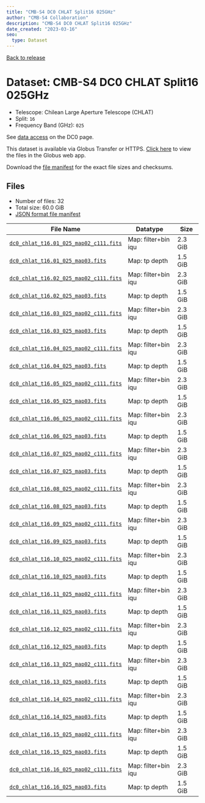 ```yaml
---
title: "CMB-S4 DC0 CHLAT Split16 025GHz"
author: "CMB-S4 Collaboration"
description: "CMB-S4 DC0 CHLAT Split16 025GHz"
date_created: "2023-03-16"
seo:
  type: Dataset
---
```


[Back to release](./dc0.html#datasets)

# Dataset: CMB-S4 DC0 CHLAT Split16 025GHz

- Telescope: Chilean Large Aperture Telescope (CHLAT) 
- Split: `16`
- Frequency Band (GHz): `025`

See [data access](./dc0.html#data-access) on the DC0 page.

This dataset is available via Globus Transfer or HTTPS. [Click here](https://app.globus.org/file-manager?origin_id=38f01147-f09e-483d-a552-3866669a846d&origin_path=%2Fdatareleases%2Fdc0%2Fmission%2Fchlat%2Fsplit16%2F025%2F) to view the files in the Globus web app.

Download the [file manifest](https://g-456d30.0ed28.75bc.data.globus.org/datareleases/dc0/mission/chlat/split16/025/manifest.json) for the exact file sizes and checksums.

## Files

- Number of files: 32
- Total size: 60.0 GiB
- [JSON format file manifest](https://g-456d30.0ed28.75bc.data.globus.org/datareleases/dc0/mission/chlat/split16/025/manifest.json)

|                                                                               File Name                                                                               |      Datatype       |  Size   |
| --------------------------------------------------------------------------------------------------------------------------------------------------------------------- | ------------------- | ------- |
| [`dc0_chlat_t16.01_025_map02_c111.fits`](https://g-456d30.0ed28.75bc.data.globus.org/datareleases/dc0/mission/chlat/split16/025/dc0_chlat_t16.01_025_map02_c111.fits) | Map: filter+bin iqu | 2.3 GiB |
| [`dc0_chlat_t16.01_025_map03.fits`](https://g-456d30.0ed28.75bc.data.globus.org/datareleases/dc0/mission/chlat/split16/025/dc0_chlat_t16.01_025_map03.fits)           | Map: tp depth       | 1.5 GiB |
| [`dc0_chlat_t16.02_025_map02_c111.fits`](https://g-456d30.0ed28.75bc.data.globus.org/datareleases/dc0/mission/chlat/split16/025/dc0_chlat_t16.02_025_map02_c111.fits) | Map: filter+bin iqu | 2.3 GiB |
| [`dc0_chlat_t16.02_025_map03.fits`](https://g-456d30.0ed28.75bc.data.globus.org/datareleases/dc0/mission/chlat/split16/025/dc0_chlat_t16.02_025_map03.fits)           | Map: tp depth       | 1.5 GiB |
| [`dc0_chlat_t16.03_025_map02_c111.fits`](https://g-456d30.0ed28.75bc.data.globus.org/datareleases/dc0/mission/chlat/split16/025/dc0_chlat_t16.03_025_map02_c111.fits) | Map: filter+bin iqu | 2.3 GiB |
| [`dc0_chlat_t16.03_025_map03.fits`](https://g-456d30.0ed28.75bc.data.globus.org/datareleases/dc0/mission/chlat/split16/025/dc0_chlat_t16.03_025_map03.fits)           | Map: tp depth       | 1.5 GiB |
| [`dc0_chlat_t16.04_025_map02_c111.fits`](https://g-456d30.0ed28.75bc.data.globus.org/datareleases/dc0/mission/chlat/split16/025/dc0_chlat_t16.04_025_map02_c111.fits) | Map: filter+bin iqu | 2.3 GiB |
| [`dc0_chlat_t16.04_025_map03.fits`](https://g-456d30.0ed28.75bc.data.globus.org/datareleases/dc0/mission/chlat/split16/025/dc0_chlat_t16.04_025_map03.fits)           | Map: tp depth       | 1.5 GiB |
| [`dc0_chlat_t16.05_025_map02_c111.fits`](https://g-456d30.0ed28.75bc.data.globus.org/datareleases/dc0/mission/chlat/split16/025/dc0_chlat_t16.05_025_map02_c111.fits) | Map: filter+bin iqu | 2.3 GiB |
| [`dc0_chlat_t16.05_025_map03.fits`](https://g-456d30.0ed28.75bc.data.globus.org/datareleases/dc0/mission/chlat/split16/025/dc0_chlat_t16.05_025_map03.fits)           | Map: tp depth       | 1.5 GiB |
| [`dc0_chlat_t16.06_025_map02_c111.fits`](https://g-456d30.0ed28.75bc.data.globus.org/datareleases/dc0/mission/chlat/split16/025/dc0_chlat_t16.06_025_map02_c111.fits) | Map: filter+bin iqu | 2.3 GiB |
| [`dc0_chlat_t16.06_025_map03.fits`](https://g-456d30.0ed28.75bc.data.globus.org/datareleases/dc0/mission/chlat/split16/025/dc0_chlat_t16.06_025_map03.fits)           | Map: tp depth       | 1.5 GiB |
| [`dc0_chlat_t16.07_025_map02_c111.fits`](https://g-456d30.0ed28.75bc.data.globus.org/datareleases/dc0/mission/chlat/split16/025/dc0_chlat_t16.07_025_map02_c111.fits) | Map: filter+bin iqu | 2.3 GiB |
| [`dc0_chlat_t16.07_025_map03.fits`](https://g-456d30.0ed28.75bc.data.globus.org/datareleases/dc0/mission/chlat/split16/025/dc0_chlat_t16.07_025_map03.fits)           | Map: tp depth       | 1.5 GiB |
| [`dc0_chlat_t16.08_025_map02_c111.fits`](https://g-456d30.0ed28.75bc.data.globus.org/datareleases/dc0/mission/chlat/split16/025/dc0_chlat_t16.08_025_map02_c111.fits) | Map: filter+bin iqu | 2.3 GiB |
| [`dc0_chlat_t16.08_025_map03.fits`](https://g-456d30.0ed28.75bc.data.globus.org/datareleases/dc0/mission/chlat/split16/025/dc0_chlat_t16.08_025_map03.fits)           | Map: tp depth       | 1.5 GiB |
| [`dc0_chlat_t16.09_025_map02_c111.fits`](https://g-456d30.0ed28.75bc.data.globus.org/datareleases/dc0/mission/chlat/split16/025/dc0_chlat_t16.09_025_map02_c111.fits) | Map: filter+bin iqu | 2.3 GiB |
| [`dc0_chlat_t16.09_025_map03.fits`](https://g-456d30.0ed28.75bc.data.globus.org/datareleases/dc0/mission/chlat/split16/025/dc0_chlat_t16.09_025_map03.fits)           | Map: tp depth       | 1.5 GiB |
| [`dc0_chlat_t16.10_025_map02_c111.fits`](https://g-456d30.0ed28.75bc.data.globus.org/datareleases/dc0/mission/chlat/split16/025/dc0_chlat_t16.10_025_map02_c111.fits) | Map: filter+bin iqu | 2.3 GiB |
| [`dc0_chlat_t16.10_025_map03.fits`](https://g-456d30.0ed28.75bc.data.globus.org/datareleases/dc0/mission/chlat/split16/025/dc0_chlat_t16.10_025_map03.fits)           | Map: tp depth       | 1.5 GiB |
| [`dc0_chlat_t16.11_025_map02_c111.fits`](https://g-456d30.0ed28.75bc.data.globus.org/datareleases/dc0/mission/chlat/split16/025/dc0_chlat_t16.11_025_map02_c111.fits) | Map: filter+bin iqu | 2.3 GiB |
| [`dc0_chlat_t16.11_025_map03.fits`](https://g-456d30.0ed28.75bc.data.globus.org/datareleases/dc0/mission/chlat/split16/025/dc0_chlat_t16.11_025_map03.fits)           | Map: tp depth       | 1.5 GiB |
| [`dc0_chlat_t16.12_025_map02_c111.fits`](https://g-456d30.0ed28.75bc.data.globus.org/datareleases/dc0/mission/chlat/split16/025/dc0_chlat_t16.12_025_map02_c111.fits) | Map: filter+bin iqu | 2.3 GiB |
| [`dc0_chlat_t16.12_025_map03.fits`](https://g-456d30.0ed28.75bc.data.globus.org/datareleases/dc0/mission/chlat/split16/025/dc0_chlat_t16.12_025_map03.fits)           | Map: tp depth       | 1.5 GiB |
| [`dc0_chlat_t16.13_025_map02_c111.fits`](https://g-456d30.0ed28.75bc.data.globus.org/datareleases/dc0/mission/chlat/split16/025/dc0_chlat_t16.13_025_map02_c111.fits) | Map: filter+bin iqu | 2.3 GiB |
| [`dc0_chlat_t16.13_025_map03.fits`](https://g-456d30.0ed28.75bc.data.globus.org/datareleases/dc0/mission/chlat/split16/025/dc0_chlat_t16.13_025_map03.fits)           | Map: tp depth       | 1.5 GiB |
| [`dc0_chlat_t16.14_025_map02_c111.fits`](https://g-456d30.0ed28.75bc.data.globus.org/datareleases/dc0/mission/chlat/split16/025/dc0_chlat_t16.14_025_map02_c111.fits) | Map: filter+bin iqu | 2.3 GiB |
| [`dc0_chlat_t16.14_025_map03.fits`](https://g-456d30.0ed28.75bc.data.globus.org/datareleases/dc0/mission/chlat/split16/025/dc0_chlat_t16.14_025_map03.fits)           | Map: tp depth       | 1.5 GiB |
| [`dc0_chlat_t16.15_025_map02_c111.fits`](https://g-456d30.0ed28.75bc.data.globus.org/datareleases/dc0/mission/chlat/split16/025/dc0_chlat_t16.15_025_map02_c111.fits) | Map: filter+bin iqu | 2.3 GiB |
| [`dc0_chlat_t16.15_025_map03.fits`](https://g-456d30.0ed28.75bc.data.globus.org/datareleases/dc0/mission/chlat/split16/025/dc0_chlat_t16.15_025_map03.fits)           | Map: tp depth       | 1.5 GiB |
| [`dc0_chlat_t16.16_025_map02_c111.fits`](https://g-456d30.0ed28.75bc.data.globus.org/datareleases/dc0/mission/chlat/split16/025/dc0_chlat_t16.16_025_map02_c111.fits) | Map: filter+bin iqu | 2.3 GiB |
| [`dc0_chlat_t16.16_025_map03.fits`](https://g-456d30.0ed28.75bc.data.globus.org/datareleases/dc0/mission/chlat/split16/025/dc0_chlat_t16.16_025_map03.fits)           | Map: tp depth       | 1.5 GiB |
